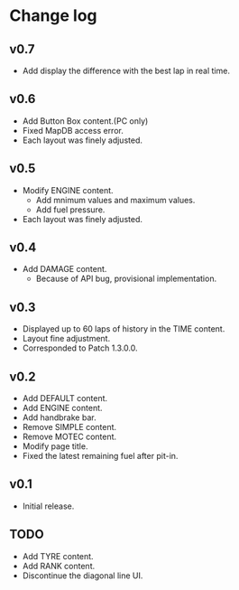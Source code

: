 # Change log
## v0.7
* Add display the difference with the best lap in real time.


## v0.6
* Add Button Box content.(PC only)
* Fixed MapDB access error.
* Each layout was finely adjusted.


## v0.5
* Modify ENGINE content.
  * Add mnimum values and maximum values.
  * Add fuel pressure.
* Each layout was finely adjusted.


## v0.4
* Add DAMAGE content.
  * Because of API bug, provisional implementation.


## v0.3
* Displayed up to 60 laps of history in the TIME content.
* Layout fine adjustment.
* Corresponded to Patch 1.3.0.0.


## v0.2
* Add DEFAULT content.
* Add ENGINE content.
* Add handbrake bar.
* Remove SIMPLE content.
* Remove MOTEC content.
* Modify page title.
* Fixed the latest remaining fuel after pit-in.


## v0.1
* Initial release.


## TODO
* Add TYRE content.
* Add RANK content.
* Discontinue the diagonal line UI.
